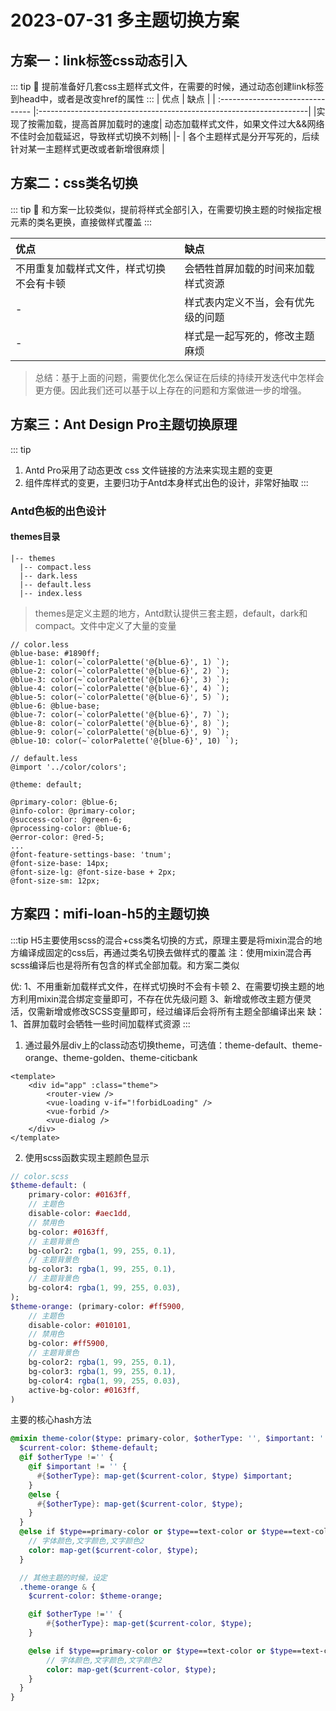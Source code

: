 # 2023-07-31  多主题切换方案

## 方案一：link标签css动态引入
::: tip
:tada:
提前准备好几套css主题样式文件，在需要的时候，通过动态创建link标签到head中，或者是改变href的属性
:::
| 优点                            | 缺点                                                              |
| :------------------------------- |:-------------------------------------------------------------------| 
|实现了按需加载，提高首屏加载时的速度| 动态加载样式文件，如果文件过大&&网络不佳时会加载延迟，导致样式切换不刘畅| 
|-                                | 各个主题样式是分开写死的，后续针对某一主题样式更改或者新增很麻烦        | 


## 方案二：css类名切换
::: tip
:100:
和方案一比较类似，提前将样式全部引入，在需要切换主题的时候指定根元素的类名更换，直接做样式覆盖
:::

| 优点                               | 缺点                              |
| :-------------------------------- | :-------------------------------- |
| 不用重复加载样式文件，样式切换不会有卡顿 | 会牺牲首屏加载的时间来加载样式资源 |
| -                                 | 样式表内定义不当，会有优先级的问题  |
| -                                 | 样式是一起写死的，修改主题麻烦      |



> 总结：基于上面的问题，需要优化怎么保证在后续的持续开发迭代中怎样会更方便。因此我们还可以基于以上存在的问题和方案做进一步的增强。


## 方案三：Ant Design Pro主题切换原理
::: tip
1. Antd Pro采用了动态更改 css 文件链接的方法来实现主题的变更
2. 组件库样式的变更，主要归功于Antd本身样式出色的设计，非常好抽取
:::

### Antd色板的出色设计
#### themes目录
```
|-- themes
  |-- compact.less
  |-- dark.less
  |-- default.less
  |-- index.less
```
>themes是定义主题的地方，Antd默认提供三套主题，default，dark和compact。文件中定义了大量的变量

``` less
// color.less
@blue-base: #1890ff;
@blue-1: color(~`colorPalette('@{blue-6}', 1) `);
@blue-2: color(~`colorPalette('@{blue-6}', 2) `);
@blue-3: color(~`colorPalette('@{blue-6}', 3) `);
@blue-4: color(~`colorPalette('@{blue-6}', 4) `);
@blue-5: color(~`colorPalette('@{blue-6}', 5) `);
@blue-6: @blue-base;
@blue-7: color(~`colorPalette('@{blue-6}', 7) `);
@blue-8: color(~`colorPalette('@{blue-6}', 8) `);
@blue-9: color(~`colorPalette('@{blue-6}', 9) `);
@blue-10: color(~`colorPalette('@{blue-6}', 10) `);
```

``` less
// default.less
@import '../color/colors';  

@theme: default;

@primary-color: @blue-6;
@info-color: @primary-color;
@success-color: @green-6;
@processing-color: @blue-6;
@error-color: @red-5;
...
@font-feature-settings-base: 'tnum';
@font-size-base: 14px;
@font-size-lg: @font-size-base + 2px;
@font-size-sm: 12px;
```

## 方案四：mifi-loan-h5的主题切换
:::tip
H5主要使用scss的混合+css类名切换的方式，原理主要是将mixin混合的地方编译成固定的css后，再通过类名切换去做样式的覆盖
注：使用mixin混合再scss编译后也是将所有包含的样式全部加载。和方案二类似

优:
1、不用重新加载样式文件，在样式切换时不会有卡顿
2、在需要切换主题的地方利用mixin混合绑定变量即可，不存在优先级问题
3、新增或修改主题方便灵活，仅需新增或修改SCSS变量即可，经过编译后会将所有主题全部编译出来
缺：
1、首屏加载时会牺牲一些时间加载样式资源
:::
1. 通过最外层div上的class动态切换theme，可选值：theme-default、theme-orange、theme-golden、theme-citicbank
``` vue
<template>
    <div id="app" :class="theme">
        <router-view />
        <vue-loading v-if="!forbidLoading" />
        <vue-forbid />
        <vue-dialog />
    </div>
</template>
```
2. 使用scss函数实现主题颜色显示
``` sass
// color.scss 
$theme-default: (
    primary-color: #0163ff,
    // 主题色
    disable-color: #aec1dd,
    // 禁用色
    bg-color: #0163ff,
    // 主题背景色
    bg-color2: rgba(1, 99, 255, 0.1),
    // 主题背景色
    bg-color3: rgba(1, 99, 255, 0.1),
    // 主题背景色
    bg-color4: rgba(1, 99, 255, 0.03),
);
$theme-orange: (primary-color: #ff5900,
    // 主题色
    disable-color: #010101,
    // 禁用色
    bg-color: #ff5900,
    // 主题背景色
    bg-color2: rgba(1, 99, 255, 0.1),
    bg-color3: rgba(1, 99, 255, 0.1),
    bg-color4: rgba(1, 99, 255, 0.03),
    active-bg-color: #0163ff,
)
```
主要的核心hash方法
``` sass
@mixin theme-color($type: primary-color, $otherType: '', $important: '') {
  $current-color: $theme-default;
  @if $otherType !='' {
    @if $important != '' {
      #{$otherType}: map-get($current-color, $type) $important;
    }
    @else {
      #{$otherType}: map-get($current-color, $type);
    }
  }
  @else if $type==primary-color or $type==text-color or $type==text-color2 or $type==btn-text-color or $type==text-color3 or $type==card-btn-text-color or $type==amount-temp-text-color or $type==coupon-text-color or $type==coupon-label-text-color or $type==card-disable-color {
    // 字体颜色,文字颜色,文字颜色2
    color: map-get($current-color, $type);
  }

  // 其他主题的时候，设定
  .theme-orange & {
    $current-color: $theme-orange;

    @if $otherType !='' {
        #{$otherType}: map-get($current-color, $type);
    }

    @else if $type==primary-color or $type==text-color or $type==text-color2 or $type==btn-text-color or $type==text-color3 or $type==card-btn-text-color or $type==amount-temp-text-color or $type==coupon-text-color or $type==coupon-label-text-color $type==card-disable-color {
        // 字体颜色,文字颜色,文字颜色2
        color: map-get($current-color, $type);
    }
  }
}
```
